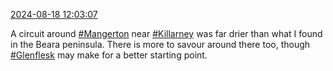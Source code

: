 [2024-08-18 12:03:07](https://mstdn.social/@hill_wanderer/112982922845731375)

A circuit around <a href="https://mstdn.social/tags/Mangerton" class="mention hashtag" rel="tag">#Mangerton</a> near <a href="https://mstdn.social/tags/Killarney" class="mention hashtag" rel="tag">#Killarney</a> was far drier than what I found in the Beara peninsula. There is more to savour around there too, though <a href="https://mstdn.social/tags/Glenflesk" class="mention hashtag" rel="tag">#Glenflesk</a> may make for a better starting point.